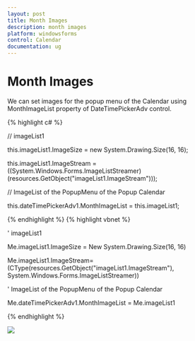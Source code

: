 ```yaml
---
layout: post
title: Month Images
description: month images
platform: windowsforms
control: Calendar
documentation: ug
---
```

# Month Images

We can set images for the popup menu of the Calendar using MonthImageList property of DateTimePickerAdv control.


{% highlight c#  %}


// imageList1

this.imageList1.ImageSize = new System.Drawing.Size(16, 16);

this.imageList1.ImageStream = ((System.Windows.Forms.ImageListStreamer)(resources.GetObject("imageList1.ImageStream")));



// ImageList of the PopupMenu of the Popup Calendar

this.dateTimePickerAdv1.MonthImageList = this.imageList1;




{% endhighlight   %}
{% highlight vbnet  %}


' imageList1

Me.imageList1.ImageSize = New System.Drawing.Size(16, 16)

Me.imageList1.ImageStream= (CType(resources.GetObject("imageList1.ImageStream"), System.Windows.Forms.ImageListStreamer))



' ImageList of the PopupMenu of the Popup Calendar

Me.dateTimePickerAdv1.MonthImageList = Me.imageList1

{% endhighlight %}

![](Calendar_Images/Overview_img210.jpeg) 


